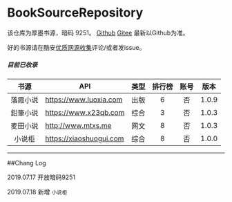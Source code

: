 # BookSourceRepository
该仓库为厚墨书源，暗码 9251。
[Github](https://github.com/anguoi/BookSourceRepository) 
[Gitee](https://gitee.com/halloboy/BookSourceRepository)
最新以Github为准。

好的书源请在酷安[优质网源收集](https://www.coolapk.com/feed/12776428?shareKey=ODg0ZTE2ZWRiZWVkNWQyZTllZmQ~&shareUid=1077238&shareFrom=com.coolapk.market_9.3
)评论/或者发issue。
##### 目前已收录

| 书源 | API | 类型 | 排行榜 | 账号 | 版本 |
| :----: | ------------- | :--: | :----: | :----: | :---: |
| 落霞小说 | https://www.luoxia.com | 出版 | 6 | 否 | 1.0.9 |
| 鉛筆小说 | https://www.x23qb.com | 综合 | 3 | 否 | 1.0.3 |
| 麦田小说 | http://www.mtxs.me | 网文 | 8 | 否 | 1.0.3 |
| 小说柜 | https://xiaoshuogui.com | 综合 | 8 | 否 | 1.0.0 |
---

##Chang Log

2019.07.17 开放暗码9251

2019.07.18 新增 `小说柜` 